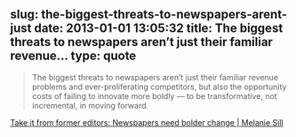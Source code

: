 slug: the-biggest-threats-to-newspapers-arent-just
date: 2013-01-01 13:05:32
title: The biggest threats to newspapers aren’t just their familiar revenue...
type: quote
---

> The biggest threats to newspapers aren’t just their familiar revenue problems and ever-proliferating competitors, but also the opportunity costs of failing to innovate more boldly — to be transformative, not incremental, in moving forward.

[Take it from former editors: Newspapers need bolder change | Melanie Sill](http://www.melaniesill.com/posts/take-it-from-former-editors-newspapers-need-bolder-change/)
